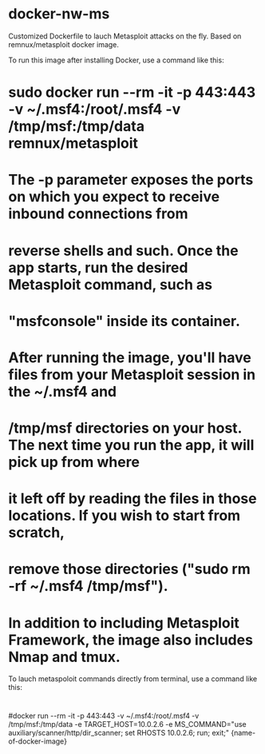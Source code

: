 # docker-nw-ms
Customized Dockerfile to lauch Metasploit attacks on the fly. 
Based on remnux/metasploit docker image. 

To run this image after installing Docker, use a command like this:
#
# sudo docker run --rm -it -p 443:443 -v ~/.msf4:/root/.msf4 -v /tmp/msf:/tmp/data remnux/metasploit
#
# The -p parameter exposes the ports on which you expect to receive inbound connections from
# reverse shells and such. Once the app starts, run the desired Metasploit command, such as
# "msfconsole" inside its container.
#
# After running the image, you'll have files from your Metasploit session in the ~/.msf4 and
# /tmp/msf directories on your host. The next time you run the app, it will pick up from where
# it left off by reading the files in those locations. If you wish to start from scratch,
# remove those directories ("sudo rm -rf ~/.msf4 /tmp/msf").
#
# In addition to including Metasploit Framework, the image also includes Nmap and tmux.

To lauch metaspoloit commands directly from terminal, use a command like this:
#
#docker run --rm -it -p 443:443 -v ~/.msf4:/root/.msf4 -v /tmp/msf:/tmp/data -e TARGET_HOST=10.0.2.6 -e MS_COMMAND="use auxiliary/scanner/http/dir_scanner; set RHOSTS 10.0.2.6; run; exit;" {name-of-docker-image}
